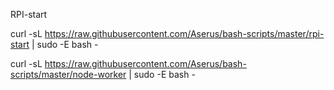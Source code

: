 RPI-start

curl -sL https://raw.githubusercontent.com/Aserus/bash-scripts/master/rpi-start | sudo -E bash -




curl -sL https://raw.githubusercontent.com/Aserus/bash-scripts/master/node-worker | sudo -E bash -
